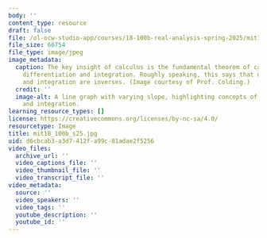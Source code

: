 ```yaml
---
body: ''
content_type: resource
draft: false
file: /ol-ocw-studio-app/courses/18-100b-real-analysis-spring-2025/mit18_100b_s25.jpg
file_size: 66754
file_type: image/jpeg
image_metadata:
  caption: The key insight of calculus is the fundamental theorem of calculus relating
    differentiation and integration. Roughly speaking, this says that differentiation
    and integration are inverses. (Image courtesy of Prof. Colding.)
  credit: ''
  image-alt: A line graph with varying slope, highlighting concepts of differentiation
    and integration.
learning_resource_types: []
license: https://creativecommons.org/licenses/by-nc-sa/4.0/
resourcetype: Image
title: mit18_100b_s25.jpg
uid: d6cbcab3-a3d7-412f-a99c-81adae2f5256
video_files:
  archive_url: ''
  video_captions_file: ''
  video_thumbnail_file: ''
  video_transcript_file: ''
video_metadata:
  source: ''
  video_speakers: ''
  video_tags: ''
  youtube_description: ''
  youtube_id: ''
---
```

